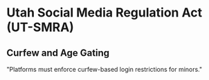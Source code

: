 # Utah Social Media Regulation Act (UT-SMRA)

## Curfew and Age Gating

"Platforms must enforce curfew-based login restrictions for minors."
